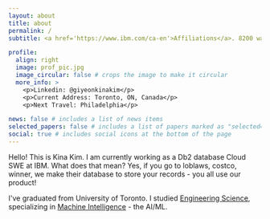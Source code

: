 ```yaml
---
layout: about
title: about
permalink: /
subtitle: <a href='https://www.ibm.com/ca-en'>Affiliations</a>. 8200 warden ave. giyeon.kina.kim@ibm.com

profile:
  align: right
  image: prof_pic.jpg
  image_circular: false # crops the image to make it circular
  more_info: >
    <p>Linkedin: @giyeonkinakim</p>
    <p>Current Address: Toronto, ON, Canada</p>
    <p>Next Travel: Philadelphia</p>

news: false # includes a list of news items
selected_papers: false # includes a list of papers marked as "selected={true}"
social: true # includes social icons at the bottom of the page
---
```


Hello! This is Kina Kim. I am currently working as a Db2 database Cloud SWE at IBM. What does that mean? Yes, if you go to loblaws, costco, winner, we make their database to store your records - you all use our product! 

I've graduated from University of Toronto. I studied [Engineering Science](https://engsci.utoronto.ca/program/what-is-engsci/), specializing in [Machine Intelligence](https://engsci.utoronto.ca/program/majors/machine-intelligence/) - the AI/ML.  

<!-- Write your biography here. Tell the world about yourself. Link to your favorite [subreddit](http://reddit.com). You can put a picture in, too. The code is already in, just name your picture `prof_pic.jpg` and put it in the `img/` folder.

Put your address / P.O. box / other info right below your picture. You can also disable any of these elements by editing `profile` property of the YAML header of your `_pages/about.md`. Edit `_bibliography/papers.bib` and Jekyll will render your [publications page](/al-folio/publications/) automatically.

Link to your social media connections, too. This theme is set up to use [Font Awesome icons](https://fontawesome.com/) and [Academicons](https://jpswalsh.github.io/academicons/), like the ones below. Add your Facebook, Twitter, LinkedIn, Google Scholar, or just disable all of them. -->
